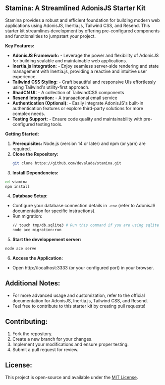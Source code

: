 ## Stamina: A Streamlined AdonisJS Starter Kit

Stamina provides a robust and efficient foundation for building modern web applications using AdonisJS, Inertia.js, Tailwind CSS, and Resend. This starter kit streamlines development by offering pre-configured components and functionalities to jumpstart your project.

**Key Features:**

- **AdonisJS Framework:** - Leverage the power and flexibility of AdonisJS for building scalable and maintainable web applications.
- **Inertia.js Integration:** - Enjoy seamless server-side rendering and state management with Inertia.js, providing a reactive and intuitive user experience.
- **Tailwind CSS Styling:** - Craft beautiful and responsive UIs effortlessly using Tailwind's utility-first approach.
- **ShadCN UI:** - A collection of TailwindCSS components
- **Resend Integration:** - A transactional email service
- **Authentication (Optional):** - Easily integrate AdonisJS's built-in authentication features or explore third-party solutions for more complex needs.
- **Testing Support:** - Ensure code quality and maintainability with pre-configured testing tools.

**Getting Started:**

1. **Prerequisites:** Node.js (version 14 or later) and npm (or yarn) are required.
2. **Clone the Repository:**
   ```bash
   git clone https://github.com/devalade/stamina.git
    ```
3. **Install Dependencies:**
  ```bash
  cd stamina
  npm install
  ```

4. **Database Setup:**
- Configure your database connection details in `.env` (refer to AdonisJS documentation for specific instructions).
- Run migration: 
  ```bash
  // touch tmp/db.sqlite3 # Run this command if you are using sqlite driver
  node ace migration:run 
  ```
5. **Start the developpement server:**
  ```bash
  node ace serve
  ```

6. **Access the Application:**
- Open http://localhost:3333 (or your configured port) in your browser.

## Additional Notes:

- For more advanced usage and customization, refer to the official documentation for AdonisJS, Inertia.js, Tailwind CSS, and Resend.
- Feel free to contribute to this starter kit by creating pull requests!


## Contributing:
1. Fork the repository.
2. Create a new branch for your changes.
3. Implement your modifications and ensure proper testing.
4. Submit a pull request for review.

## License:
This project is open-source and available under the [MIT License](https://github.com/devalade/stamina/LICENSE).
